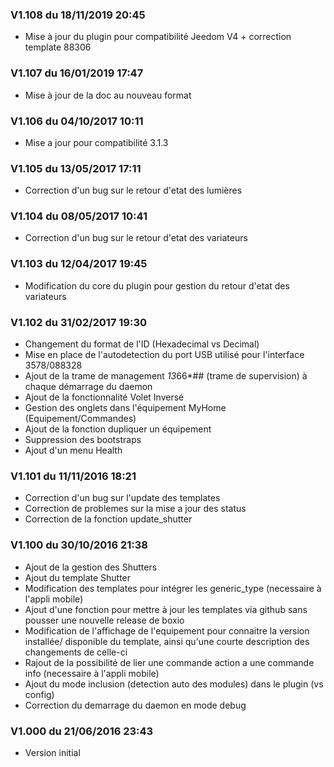 ### V1.108 du 18/11/2019 20:45
-   Mise à jour du plugin pour compatibilité Jeedom V4 + correction template 88306

### V1.107 du 16/01/2019 17:47
-   Mise à jour de la doc au nouveau format

### V1.106 du 04/10/2017 10:11
-   Mise a jour pour compatibilité 3.1.3

### V1.105 du 13/05/2017 17:11
-   Correction d'un bug sur le retour d'etat des lumières

### V1.104 du 08/05/2017 10:41
-   Correction d'un bug sur le retour d'etat des variateurs

### V1.103 du 12/04/2017 19:45
-   Modification du core du plugin pour gestion du retour d'etat des variateurs

### V1.102 du 31/02/2017 19:30
-   Changement du format de l'ID (Hexadecimal vs Decimal)
-   Mise en place de l'autodetection du port USB utilisé pour l'interface 3578/088328
-   Ajout de la trame de management *13*66*## (trame de supervision) à chaque démarrage du daemon 
-   Ajout de la fonctionnalité Volet Inversé
-   Gestion des onglets dans l'équipement MyHome (Equipement/Commandes)
-   Ajout de la fonction dupliquer un équipement
-   Suppression des bootstraps
-   Ajout d'un menu Health

### V1.101 du 11/11/2016 18:21
-   Correction d'un bug sur l'update des templates
-   Correction de problemes sur la mise a jour des status
-   Correction de la fonction update_shutter

### V1.100 du 30/10/2016 21:38
-   Ajout de la gestion des Shutters
-   Ajout du template Shutter
-   Modification des templates pour intégrer les generic_type (necessaire à l'appli 
mobile)
-   Ajout d'une fonction pour mettre à jour les templates via github sans pousser une 
nouvelle release de boxio
-   Modification de l'affichage de l'equipement pour connaitre la version installée/
disponible du template, ainsi qu'une courte description des changements de celle-ci
-   Rajout de la possibilité de lier une commande action a une commande info (necessaire 
à l'appli mobile)
-   Ajout du mode inclusion (detection auto des modules) dans le plugin (vs config)
-   Correction du demarrage du daemon en mode debug

### V1.000 du 21/06/2016 23:43
-   Version initial
